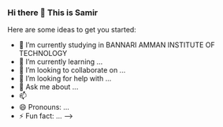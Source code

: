 ### Hi there 👋 This is Samir

Here are some ideas to get you started:

- 🔭 I’m currently studying in BANNARI AMMAN INSTITUTE OF TECHNOLOGY
- 🌱 I’m currently learning ...
- 👯 I’m looking to collaborate on ...
- 🤔 I’m looking for help with ...
- 💬 Ask me about ...
- 📫 
- 😄 Pronouns: ...
- ⚡ Fun fact: ...
-->
